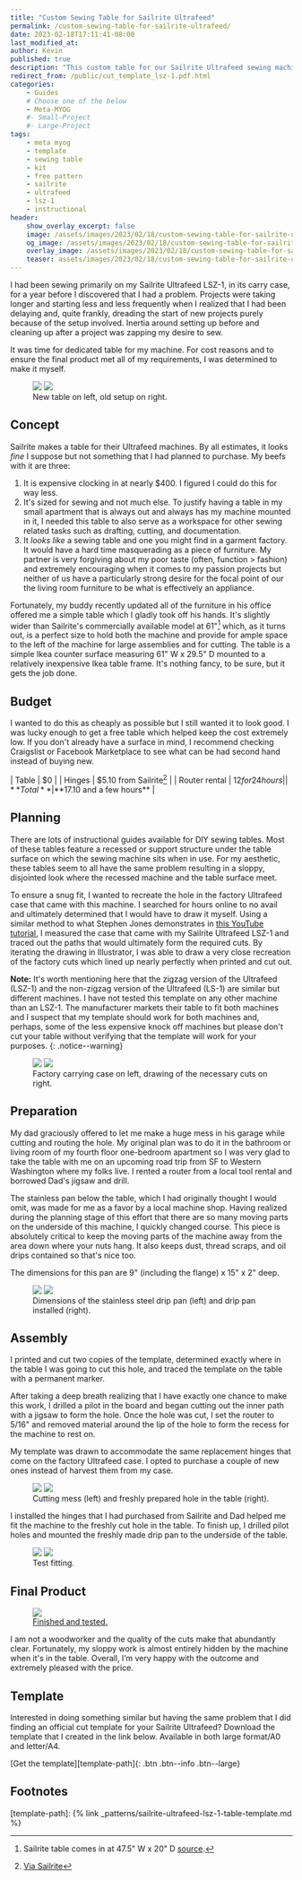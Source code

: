 ```yaml
---
title: "Custom Sewing Table for Sailrite Ultrafeed"
permalink: /custom-sewing-table-for-sailrite-ultrafeed/
date: 2023-02-18T17:11:41-08:00
last_modified_at:
author: Kevin
published: true
description: "This custom table for our Sailrite Ultrafeed sewing machine is a major quality of life improvement." 	# For OG, not displayed on page
redirect_from: /public/cut_template_lsz-1.pdf.html
categories:
    - Guides
    # Choose one of the below
    - Meta-MYOG
    #- Small-Project
    #- Large-Project 
tags:
    - meta myog
    - template
    - sewing table
    - kit
    - free pattern
    - sailrite
    - ultrafeed
    - lsz-1
    - instructional
header:
    show_overlay_excerpt: false
    image: /assets/images/2023/02/18/custom-sewing-table-for-sailrite-ultrafeed/custom-sewing-table-for-sailrite-ultrafeed-og.png            # Twitter (use 'overlay_image')
    og_image: /assets/images/2023/02/18/custom-sewing-table-for-sailrite-ultrafeed/custom-sewing-table-for-sailrite-ultrafeed-og.png
    overlay_image: /assets/images/2023/02/18/custom-sewing-table-for-sailrite-ultrafeed/custom-sewing-table-for-sailrite-ultrafeed.png    # Article header at 2048x768
    teaser: assets/images/2023/02/18/custom-sewing-table-for-sailrite-ultrafeed/custom-sewing-table-for-sailrite-ultrafeed-th.png  # Shrink image to 575x216
---
```


I had been sewing primarily on my Sailrite Ultrafeed LSZ-1, in its carry case, for a year before I discovered that I had a problem. Projects were taking longer and starting less and less frequently when I realized that I had been delaying and, quite frankly, dreading the start of new projects purely because of the setup involved. Inertia around setting up before and cleaning up after a project was zapping my desire to sew.

It was time for dedicated table for my machine. For cost reasons and to ensure the final product met all of my requirements, I was determined to make it myself.

<figure class="half">
	<a href="{{ site.url }}{{ site.baseurl }}/assets/images/2023/02/18/custom-sewing-table-for-sailrite-ultrafeed/custom-table-01.jpg"><img src="{{ site.url }}{{ site.baseurl }}/assets/images/2023/02/18/custom-sewing-table-for-sailrite-ultrafeed/th-custom-table-01.jpg"></a>
    <a href="{{ site.url }}{{ site.baseurl }}/assets/images/2023/02/18/custom-sewing-table-for-sailrite-ultrafeed/custom-table-03.jpg"><img src="{{ site.url }}{{ site.baseurl }}/assets/images/2023/02/18/custom-sewing-table-for-sailrite-ultrafeed/th-custom-table-03.jpg"></a>
	<figcaption>New table on left, old setup on right.</figcaption>
</figure>

## Concept
Sailrite makes a table for their Ultrafeed machines. By all estimates, it looks _fine_ I suppose but not something that I had planned to purchase. My beefs with it are three:
1. It is expensive clocking in at nearly $400. I figured I could do this for way less.
2. It's sized for sewing and not much else. To justify having a table in my small apartment that is always out and always has my machine mounted in it, I needed this table to also serve as a workspace for other sewing related tasks such as drafting, cutting, and documentation.
3. It _looks like_ a sewing table and one you might find in a garment factory. It would have a hard time masquerading as a piece of furniture. My partner is very forgiving about my poor taste (often, function > fashion) and extremely encouraging when it comes to my passion projects but neither of us have a particularly strong desire for the focal point of our the living room furniture to be what is effectively an appliance.

Fortunately, my buddy recently updated all of the furniture in his office offered me a simple table which I gladly took off his hands. It's slightly wider than Sailrite's commercially available model at 61"[^1] which, as it turns out, is a perfect size to hold both the machine and provide for ample space to the left of the machine for large assemblies and for cutting. The table is a simple Ikea counter surface measuring 61" W x 29.5" D mounted to a relatively inexpensive Ikea table frame. It's nothing fancy, to be sure, but it gets the job done.

## Budget
I wanted to do this as cheaply as possible but I still wanted it to look good. I was lucky enough to get a free table which helped keep the cost extremely low. If you don't already have a surface in mind, I recommend checking Craigslist or Facebook Marketplace to see what can be had second hand instead of buying new.

| Table | $0 |
| Hinges | $5.10 from Sailrite[^2] | 
| Router rental | $12 for 24 hours |
| **Total** | **$17.10 and a few hours** | 

## Planning
There are lots of instructional guides available for DIY sewing tables. Most of these tables feature a recessed or support structure under the table surface on which the sewing machine sits when in use. For my aesthetic, these tables seem to all have the same problem resulting in a sloppy, disjointed look where the recessed machine and the table surface meet.

To ensure a snug fit, I wanted to recreate the hole in the factory Ultrafeed case that came with this machine. I searched for hours online to no avail and ultimately determined that I would have to draw it myself. Using a similar method to what Stephen Jones demonstrates in [this YouTube tutorial](https://youtu.be/XG_8CRurW3Y "How to Digitize a Sewing Pattern"), I measured the case that came with my Sailrite Ultrafeed LSZ-1 and traced out the paths that would ultimately form the required cuts. By iterating the drawing in Illustrator, I was able to draw a very close recreation of the factory cuts which lined up nearly perfectly when printed and cut out.

**Note:** It's worth mentioning here that the zigzag version of the Ultrafeed (LSZ-1) and the non-zigzag version of the Ultrafeed (LS-1) are similar but different machines. I have not tested this template on any other machine than an LSZ-1. The manufacturer markets their table to fit both machines and I suspect that my template should work for both machines and, perhaps, some of the less expensive knock off machines but please don't cut your table without verifying that the template will work for your purposes.
{: .notice--warning}

<figure class="half">
	<a href="{{ site.url }}{{ site.baseurl }}/assets/images/2023/02/18/custom-sewing-table-for-sailrite-ultrafeed/custom-table-02.jpg"><img src="{{ site.url }}{{ site.baseurl }}/assets/images/2023/02/18/custom-sewing-table-for-sailrite-ultrafeed/th-custom-table-02.jpg"></a>
    <a href="{{ site.url }}{{ site.baseurl }}/assets/images/2023/02/18/custom-sewing-table-for-sailrite-ultrafeed/custom-table-11.jpg"><img src="{{ site.url }}{{ site.baseurl }}/assets/images/2023/02/18/custom-sewing-table-for-sailrite-ultrafeed/th-custom-table-11.jpg"></a>
	<figcaption>Factory carrying case on left, drawing of the necessary cuts on right.</figcaption>
</figure>

## Preparation

My dad graciously offered to let me make a huge mess in his garage while cutting and routing the hole. My original plan was to do it in the bathroom or living room of my fourth floor one-bedroom apartment so I was very glad to take the table with me on an upcoming road trip from SF to Western Washington where my folks live. I rented a router from a local tool rental and borrowed Dad's jigsaw and drill.

The stainless pan below the table, which I had originally thought I would omit, was made for me as a favor by a local machine shop. Having realized during the planning stage of this effort that there are so many moving parts on the underside of this machine, I quickly changed course. This piece is absolutely critical to keep the moving parts of the machine away from the area down where your nuts hang. It also keeps dust, thread scraps, and oil drips contained so that's nice too.

The dimensions for this pan are 9" (including the flange) x 15" x 2" deep.

<figure class="half">
	<a href="{{ site.url }}{{ site.baseurl }}/assets/images/2023/02/18/custom-sewing-table-for-sailrite-ultrafeed/custom-table-06.jpg"><img src="{{ site.url }}{{ site.baseurl }}/assets/images/2023/02/18/custom-sewing-table-for-sailrite-ultrafeed/th-custom-table-06.jpg"></a>
    <a href="{{ site.url }}{{ site.baseurl }}/assets/images/2023/02/18/custom-sewing-table-for-sailrite-ultrafeed/custom-table-10.jpg"><img src="{{ site.url }}{{ site.baseurl }}/assets/images/2023/02/18/custom-sewing-table-for-sailrite-ultrafeed/th-custom-table-10.jpg"></a>
	<figcaption>Dimensions of the stainless steel drip pan (left) and drip pan installed (right).</figcaption>
</figure>


## Assembly
I printed and cut two copies of the template, determined exactly where in the table I was going to cut this hole, and traced the template on the table with a permanent marker.

After taking a deep breath realizing that I have exactly one chance to make this work, I drilled a pilot in the board and began cutting out the inner path with a jigsaw to form the hole. Once the hole was cut, I set the router to 5/16" and removed material around the lip of the hole to form the recess for the machine to rest on.

My template was drawn to accommodate the same replacement hinges that come on the factory Ultrafeed case. I opted to purchase a couple of new ones instead of harvest them from my case.

<figure class="half">
	<a href="{{ site.url }}{{ site.baseurl }}/assets/images/2023/02/18/custom-sewing-table-for-sailrite-ultrafeed/custom-table-07.jpg"><img src="{{ site.url }}{{ site.baseurl }}/assets/images/2023/02/18/custom-sewing-table-for-sailrite-ultrafeed/th-custom-table-07.jpg"></a>
    <a href="{{ site.url }}{{ site.baseurl }}/assets/images/2023/02/18/custom-sewing-table-for-sailrite-ultrafeed/custom-table-08.jpg"><img src="{{ site.url }}{{ site.baseurl }}/assets/images/2023/02/18/custom-sewing-table-for-sailrite-ultrafeed/th-custom-table-08.jpg"></a>
	<figcaption>Cutting mess (left) and freshly prepared hole in the table (right).</figcaption>
</figure>

I installed the hinges that I had purchased from Sailrite and Dad helped me fit the machine to the freshly cut hole in the table. To finish up, I drilled pilot holes and mounted the freshly made drip pan to the underside of the table.

<figure class="half">
	<a href="{{ site.url }}{{ site.baseurl }}/assets/images/2023/02/18/custom-sewing-table-for-sailrite-ultrafeed/custom-table-04.jpg"><img src="{{ site.url }}{{ site.baseurl }}/assets/images/2023/02/18/custom-sewing-table-for-sailrite-ultrafeed/th-custom-table-04.jpg"></a>
    <a href="{{ site.url }}{{ site.baseurl }}/assets/images/2023/02/18/custom-sewing-table-for-sailrite-ultrafeed/custom-table-05.jpg"><img src="{{ site.url }}{{ site.baseurl }}/assets/images/2023/02/18/custom-sewing-table-for-sailrite-ultrafeed/th-custom-table-05.jpg"></a>
	<figcaption>Test fitting.</figcaption>
</figure>

## Final Product

<figure style="width: 300px" class="align-right">
	<a href="{{ site.url }}{{ site.baseurl }}/assets/images/2023/02/18/custom-sewing-table-for-sailrite-ultrafeed/custom-table-09.jpg"><img src="{{ site.url }}{{ site.baseurl }}/assets/images/2023/02/18/custom-sewing-table-for-sailrite-ultrafeed/th-custom-table-09.jpg">
	<figcaption>Finished and tested.</figcaption></a>
</figure>

I am not a woodworker and the quality of the cuts make that abundantly clear. Fortunately, my sloppy work is almost entirely hidden by the machine when it's in the table. Overall, I’m very happy with the outcome and extremely pleased with the price.

## Template
Interested in doing something similar but having the same problem that I did finding an official cut template for your Sailrite Ultrafeed? Download the template that I created in the link below. Available in both large format/A0 and letter/A4.

[Get the template][template-path]{: .btn .btn--info .btn--large}


Footnotes
---

[^1]: Sailrite table comes in at 47.5" W x 20" D [source](https://www.sailrite.com/Sailrite-Ultrafeed-Industrial-Sewing-Table).
[^2]: [Via Sailrite](https://www.sailrite.com/Sailrite-Ultrafeed-Easy-Swap-Hinge-Set)

[template-path]: {% link _patterns/sailrite-ultrafeed-lsz-1-table-template.md %}